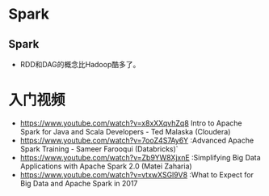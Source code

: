 # Spark

## Spark
* RDD和DAG的概念比Hadoop酷多了。

# 入门视频
* https://www.youtube.com/watch?v=x8xXXqvhZq8 Intro to Apache Spark for Java and Scala Developers - Ted Malaska (Cloudera)
* https://www.youtube.com/watch?v=7ooZ4S7Ay6Y :Advanced Apache Spark Training - Sameer Farooqui (Databricks)`
* https://www.youtube.com/watch?v=Zb9YW8XjxnE :Simplifying Big Data Applications with Apache Spark 2.0 (Matei Zaharia)
* https://www.youtube.com/watch?v=vtxwXSGl9V8  :What to Expect for Big Data and Apache Spark in 2017